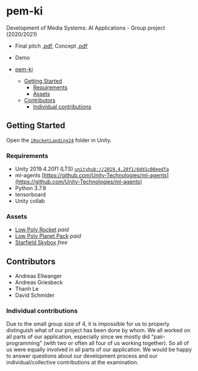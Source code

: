 # pem-ki
Development of Media Systems: AI Applications - Group project (2020/2021)
- Final pitch [.pdf](./docs/2020-03-05%20PEM-KI%20Final%20pitch.pdf), Concept [.pdf](./docs/2021-02-24%20PEM-KI%20Concept.pdf)
- Demo



- [pem-ki](#pem-ki)
  - [Getting Started](#getting-started)
    - [Requirements](#requirements)
    - [Assets](#assets)
  - [Contributors](#contributors)
    - [Individual contributions](#individual-contributions)

## Getting Started
Open the [`iRocketLanding24`](./iRocketLanding24) folder in Unity.
### Requirements
- Unity 2019.4.20f1 (LTS) [`unityhub://2019.4.20f1/6dd1c08eedfa`](unityhub://2019.4.20f1/6dd1c08eedfa)
- ml-agents [https://github.com/Unity-Technologies/ml-agents](https://github.com/Unity-Technologies/ml-agents)
- Python 3.7.9
- tensorboard
- Unity collab
  
### Assets
- [Low Poly Rocket](https://assetstore.unity.com/packages/vfx/particles/low-poly-rocket-trail-75911) _paid_
- [Low Poly Planet Pack](https://assetstore.unity.com/packages/3d/planets-pack-72089) _paid_
- [Starfield Skybox](https://assetstore.unity.com/packages/2d/textures-materials/sky/starfield-skybox-92717) _free_

## Contributors

- Andreas Ellwanger
- Andreas Griesbeck
- Thanh Le
- David Schmider

### Individual contributions

Due to the small group size of 4, it is impossible for us to properly distinguish what of our project has been done by whom. We all worked on all parts of our application, especially since we mostly did "pair-programming" (with two or often all four of us working together). So all of us were equally involved in all parts of our application. We would be happy to answer questions about our development process and our individual/collective contributions at the examination.